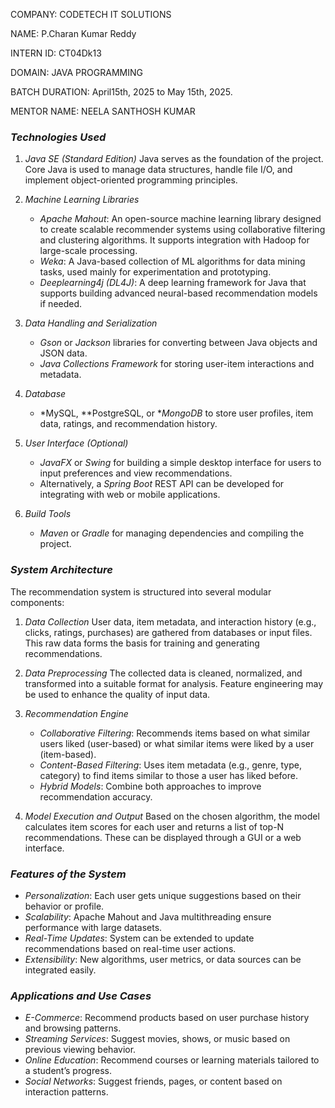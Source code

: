 COMPANY: CODETECH IT SOLUTIONS

NAME: P.Charan Kumar Reddy

INTERN ID: CT04Dk13

DOMAIN: JAVA PROGRAMMING

BATCH DURATION: April15th, 2025 to May 15th, 2025.

MENTOR NAME: NEELA SANTHOSH KUMAR 

### *Technologies Used*

1. *Java SE (Standard Edition)*
   Java serves as the foundation of the project. Core Java is used to manage data structures, handle file I/O, and implement object-oriented programming principles.

2. *Machine Learning Libraries*

   * *Apache Mahout*: An open-source machine learning library designed to create scalable recommender systems using collaborative filtering and clustering algorithms. It supports integration with Hadoop for large-scale processing.
   * *Weka*: A Java-based collection of ML algorithms for data mining tasks, used mainly for experimentation and prototyping.
   * *Deeplearning4j (DL4J)*: A deep learning framework for Java that supports building advanced neural-based recommendation models if needed.

3. *Data Handling and Serialization*

   * *Gson* or *Jackson* libraries for converting between Java objects and JSON data.
   * *Java Collections Framework* for storing user-item interactions and metadata.

4. *Database*

   * *MySQL, **PostgreSQL, or **MongoDB* to store user profiles, item data, ratings, and recommendation history.

5. *User Interface (Optional)*

   * *JavaFX* or *Swing* for building a simple desktop interface for users to input preferences and view recommendations.
   * Alternatively, a *Spring Boot* REST API can be developed for integrating with web or mobile applications.

6. *Build Tools*

   * *Maven* or *Gradle* for managing dependencies and compiling the project.



### *System Architecture*

The recommendation system is structured into several modular components:

1. *Data Collection*
   User data, item metadata, and interaction history (e.g., clicks, ratings, purchases) are gathered from databases or input files. This raw data forms the basis for training and generating recommendations.

2. *Data Preprocessing*
   The collected data is cleaned, normalized, and transformed into a suitable format for analysis. Feature engineering may be used to enhance the quality of input data.

3. *Recommendation Engine*

   * *Collaborative Filtering*: Recommends items based on what similar users liked (user-based) or what similar items were liked by a user (item-based).
   * *Content-Based Filtering*: Uses item metadata (e.g., genre, type, category) to find items similar to those a user has liked before.
   * *Hybrid Models*: Combine both approaches to improve recommendation accuracy.

4. *Model Execution and Output*
   Based on the chosen algorithm, the model calculates item scores for each user and returns a list of top-N recommendations. These can be displayed through a GUI or a web interface.



### *Features of the System*

* *Personalization*: Each user gets unique suggestions based on their behavior or profile.
* *Scalability*: Apache Mahout and Java multithreading ensure performance with large datasets.
* *Real-Time Updates*: System can be extended to update recommendations based on real-time user actions.
* *Extensibility*: New algorithms, user metrics, or data sources can be integrated easily.



### *Applications and Use Cases*

* *E-Commerce*: Recommend products based on user purchase history and browsing patterns.
* *Streaming Services*: Suggest movies, shows, or music based on previous viewing behavior.
* *Online Education*: Recommend courses or learning materials tailored to a student’s progress.
* *Social Networks*: Suggest friends, pages, or content based on interaction patterns.

